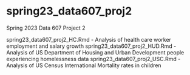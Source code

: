 # spring23_data607_proj2
Spring 2023 Data 607 Project 2

spring23_data607_proj2_HC.Rmd - Analysis of health care worker employment and salary growth
spring23_data607_proj2_HUD.Rmd - Analysis of US Department of Housing and Urban Development people experiencing homelessness data
spring23_data607_proj2_USC.Rmd - Analysis of US Census International Mortality rates in children
